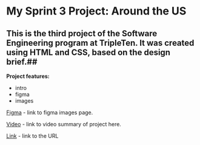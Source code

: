 # My Sprint 3 Project: Around the US #

## This is the third project of the Software Engineering program at TripleTen. It was created using HTML and CSS, based on the design brief.##

__Project features:__
* intro
* figma
* images

[Figma](https://www.figma.com/design/Es8zZP3ARGH9JGcw60i3OD/Sprint-3_-Around-the-US?node-id=0-1&t=7ooDG4vFvWGv6bHj-0) - link to figma images page.

[Video](https://drive.google.com/file/d/1bY5kcdRSwOgF45jYS86zx11QvO4uMinW/view?usp=sharing) - link to video summary of project here.

[Link](https://barryrogerg.github.io/se_project_aroundtheus/) - link to the URL
